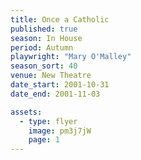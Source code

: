 ```yaml
---
title: Once a Catholic
published: true
season: In House
period: Autumn
playwright: "Mary O'Malley"
season_sort: 40
venue: New Theatre
date_start: 2001-10-31
date_end: 2001-11-03

assets:
  - type: flyer
    image: pm3j7jW
    page: 1
---
```


